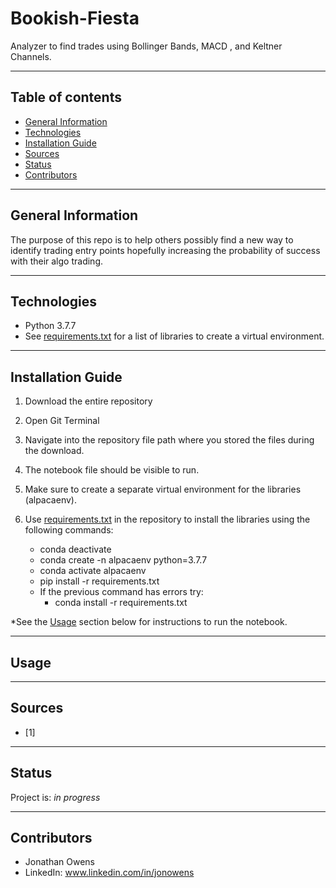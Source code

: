 # Bookish-Fiesta
Analyzer to find trades using Bollinger Bands, MACD , and Keltner Channels.

---

## Table of contents
* [General Information](#general-information)
* [Technologies](#technologies)
* [Installation Guide](#installation-guide)
* [Sources](#sources)
* [Status](#status)
* [Contributors](#contributors)

---

## General Information

The purpose of this repo is to help others possibly find a new way to identify trading entry points hopefully increasing the probability of success with their algo trading.

---

## Technologies

* Python 3.7.7
* See [requirements.txt](requirements.txt) for a list of libraries to create a virtual environment.

---

## Installation Guide

1. Download the entire repository
2. Open Git Terminal
3. Navigate into the repository file path where you stored the files during the download.
4. The notebook file should be visible to run.
5. Make sure to create a separate virtual environment for the libraries (alpacaenv).
6. Use [requirements.txt](requirements.txt) in the repository to install the libraries using the following commands:

    - conda deactivate
    - conda create -n alpacaenv python=3.7.7
    - conda activate alpacaenv
    - pip install -r requirements.txt
    - If the previous command has errors try:
        - conda install -r requirements.txt

*See the [Usage](#usage) section below for instructions to run the notebook.

---

## Usage

---

## Sources

- [1]

---

## Status

Project is: _in progress_

---

## Contributors

* Jonathan Owens
* LinkedIn: www.linkedin.com/in/jonowens
